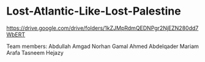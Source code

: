 # Lost-Atlantic-Like-Lost-Palestine
https://drive.google.com/drive/folders/1kZJMpRdmQEDNPgr2NjEZN280dd7WbERT

Team members:
Abdullah Amgad
Norhan Gamal
Ahmed Abdelqader
Mariam Arafa
Tasneem Hejazy
